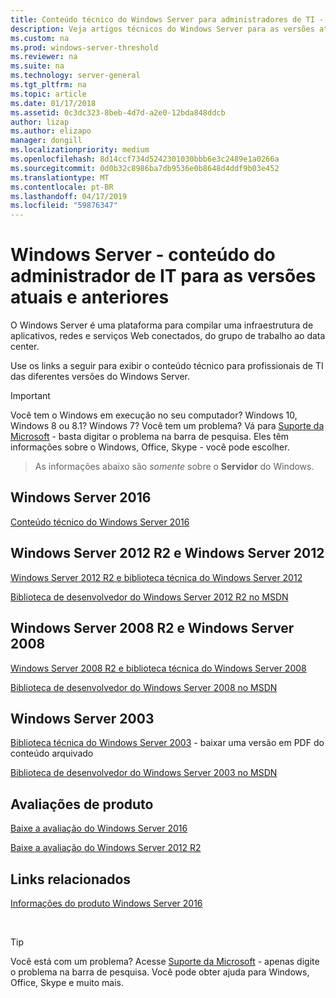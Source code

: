 ```yaml
---
title: Conteúdo técnico do Windows Server para administradores de TI - Windows Server
description: Veja artigos técnicos do Windows Server para as versões atuais e anteriores, além de avaliações de produto para profissionais de TI.
ms.custom: na
ms.prod: windows-server-threshold
ms.reviewer: na
ms.suite: na
ms.technology: server-general
ms.tgt_pltfrm: na
ms.topic: article
ms.date: 01/17/2018
ms.assetid: 0c3dc323-8beb-4d7d-a2e0-12bda848ddcb
author: lizap
ms.author: elizapo
manager: dongill
ms.localizationpriority: medium
ms.openlocfilehash: 8d14ccf734d5242301030bbb6e3c2489e1a0266a
ms.sourcegitcommit: 0d0b32c8986ba7db9536e0b8648d4ddf9b03e452
ms.translationtype: MT
ms.contentlocale: pt-BR
ms.lasthandoff: 04/17/2019
ms.locfileid: "59876347"
---
```

# <a name="windows-server---it-administrator-content-for-current-and-previous-releases"></a>Windows Server - conteúdo do administrador de IT para as versões atuais e anteriores

O Windows Server é uma plataforma para compilar uma infraestrutura de aplicativos, redes e serviços Web conectados, do grupo de trabalho ao data center.

Use os links a seguir para exibir o conteúdo técnico para profissionais de TI das diferentes versões do Windows Server.

> [!IMPORTANT]
> Você tem o Windows em execução no seu computador? Windows 10, Windows 8 ou 8.1? Windows 7? Você tem um problema? Vá para [Suporte da Microsoft](https://support.microsoft.com) - basta digitar o problema na barra de pesquisa. Eles têm informações sobre o Windows, Office, Skype - você pode escolher. 

> As informações abaixo são *somente* sobre o **Servidor** do Windows.

## <a name="windows-server-2016"></a>Windows Server 2016

[Conteúdo técnico do Windows Server 2016](windows-server-2016.md)

## <a name="windows-server-2012-r2-and-windows-server-2012"></a>Windows Server 2012 R2 e Windows Server 2012

[Windows Server 2012 R2 e biblioteca técnica do Windows Server 2012](/previous-versions/windows/it-pro/windows-server-2012-R2-and-2012/) 

[Biblioteca de desenvolvedor do Windows Server 2012 R2 no MSDN](https://msdn.microsoft.com/library/dn609939(v=vs.85).aspx) 

## <a name="windows-server-2008-r2-and-windows-server-2008"></a>Windows Server 2008 R2 e Windows Server 2008

[Windows Server 2008 R2 e biblioteca técnica do Windows Server 2008](/previous-versions/windows/it-pro/windows-server-2008-R2-and-2008)
 
[Biblioteca de desenvolvedor do Windows Server 2008 no MSDN](https://msdn.microsoft.com/library/hh738539.aspx) 

## <a name="windows-server-2003"></a>Windows Server 2003

[Biblioteca técnica do Windows Server 2003](https://www.microsoft.com/download/details.aspx?id=53314) - baixar uma versão em PDF do conteúdo arquivado

[Biblioteca de desenvolvedor do Windows Server 2003 no MSDN](https://msdn.microsoft.com/library/dn792549.aspx)


## <a name="product-evaluations"></a>Avaliações de produto

[Baixe a avaliação do Windows Server 2016](https://www.microsoft.com/evalcenter/evaluate-windows-server-2016?i=1) 

[Baixe a avaliação do Windows Server 2012 R2](https://www.microsoft.com/evalcenter/evaluate-windows-server-2012-r2) 


## <a name="related-links"></a>Links relacionados
[Informações do produto Windows Server 2016](https://www.microsoft.com/cloud-platform/windows-server) 

<br>

> [!TIP]
> Você está com um problema? Acesse [Suporte da Microsoft](https://support.microsoft.com) - apenas digite o problema na barra de pesquisa. Você pode obter ajuda para Windows, Office, Skype e muito mais. 

